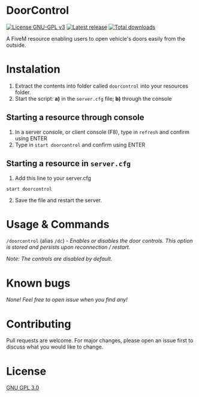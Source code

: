 # DoorControl

[![License GNU-GPL v3](https://img.shields.io/github/license/gimicze/doorcontrol?style=for-the-badge)](https://github.com/gimicze/doorcontrol/blob/master/LICENSE "License")
[![Latest release](https://img.shields.io/github/v/release/gimicze/doorcontrol?style=for-the-badge)](https://github.com/gimicze/doorcontrol/releases/latest "Latest release")
[![Total downloads](https://img.shields.io/github/downloads/gimicze/doorcontrol/total?style=for-the-badge)](https://github.com/gimicze/doorcontrol/releases/latest "Total downloads")

A FiveM resource enabling users to open vehicle's doors easily from the outside.

# Instalation

1. Extract the contents into folder called `doorcontrol` into your resources folder.
2. Start the script: **a)** in the `server.cfg` file; **b)** through the console

## Starting a resource through console

1. In a server console, or client console (F8), type in `refresh` and confirm using ENTER
2. Type in `start doorcontrol` and confirm using ENTER

## Starting a resource in `server.cfg`
1. Add this line to your server.cfg
```
start doorcontrol
```
2. Save the file and restart the server.

# Usage & Commands

`/doorcontrol` (alias `/dc`) - *Enables or disables the door controls. This option is stored and persists upon reconnection / restart.*

*Note: The controls are disabled by default.*

# Known bugs
*None! Feel free to open issue when you find any!*

# Contributing
Pull requests are welcome. For major changes, please open an issue first to discuss what you would like to change.

# License
[GNU GPL 3.0](https://github.com/gimicze/doorcontrol/blob/main/LICENSE)